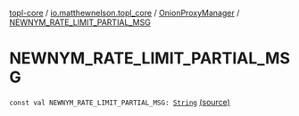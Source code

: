 [topl-core](../../index.md) / [io.matthewnelson.topl_core](../index.md) / [OnionProxyManager](index.md) / [NEWNYM_RATE_LIMIT_PARTIAL_MSG](./-n-e-w-n-y-m_-r-a-t-e_-l-i-m-i-t_-p-a-r-t-i-a-l_-m-s-g.md)

# NEWNYM_RATE_LIMIT_PARTIAL_MSG

`const val NEWNYM_RATE_LIMIT_PARTIAL_MSG: `[`String`](https://kotlinlang.org/api/latest/jvm/stdlib/kotlin/-string/index.html) [(source)](https://github.com/05nelsonm/TorOnionProxyLibrary-Android/blob/master/topl-core/src/main/java/io/matthewnelson/topl_core/OnionProxyManager.kt#L217)